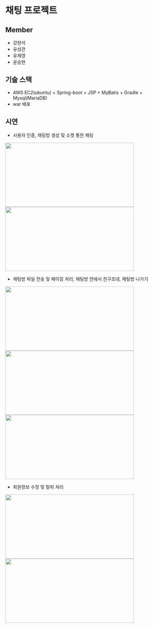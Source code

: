 # 채팅 프로젝트

## Member
 - 강현석
 - 유성관
 - 유제영
 - 윤승현
 
## 기술 스택
 - AWS EC2(ubuntu) + Spring-boot + JSP + MyBatis + Gradle + Mysql(MariaDB)
 - war 배포
 
## 시연
 - 사용자 인증, 채팅방 생성 및 소켓 통한 채팅
 
<img src="https://user-images.githubusercontent.com/67222557/154832559-f6f9da1d-cd22-46c5-8056-b137072a6459.gif" width="400" height="200"></img>
<img src="https://user-images.githubusercontent.com/67222557/154832582-c9522630-2f99-4010-8bcb-8d26d4e9a837.gif" width="400" height="200"></img>

 - 채팅방 파일 전송 및 페이징 처리, 채팅방 안에서 친구초대, 채팅방 나가기
 
<img src="https://user-images.githubusercontent.com/67222557/154832631-819f8f50-22e6-4ce5-a616-f6318b856bf0.gif" width="400" height="200"></img> 
<img src="https://user-images.githubusercontent.com/67222557/154832627-a294c0e1-6a17-4cee-94d9-4e79d5adb1ed.gif" width="400" height="200"></img>
<img src="https://user-images.githubusercontent.com/67222557/154832726-b8c67d81-096e-45c5-9f8f-f6c06954a74c.gif" width="400" height="200"></img>

 - 회원정보 수정 및 탈퇴 처리

<img src="https://user-images.githubusercontent.com/67222557/154832689-0eb072aa-5a09-47bf-ba56-1eb2ee30ed92.gif" width="400" height="200"></img>
<img src="https://user-images.githubusercontent.com/67222557/154832704-b32122f2-bbad-488f-a2a0-c9a9e30ed939.gif" width="400" height="200"></img>
